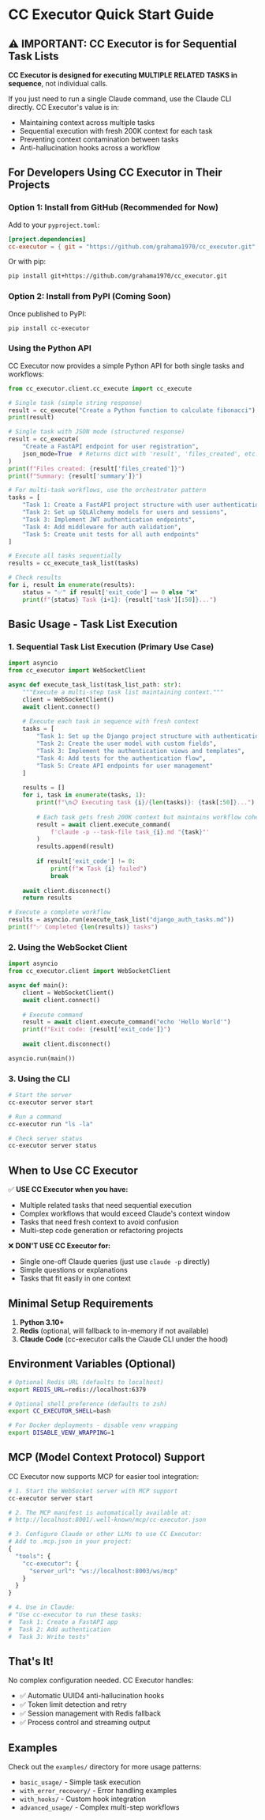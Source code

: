 # CC Executor Quick Start Guide

## ⚠️ IMPORTANT: CC Executor is for Sequential Task Lists

**CC Executor is designed for executing MULTIPLE RELATED TASKS in sequence**, not individual calls.

If you just need to run a single Claude command, use the Claude CLI directly. CC Executor's value is in:
- Maintaining context across multiple tasks
- Sequential execution with fresh 200K context for each task
- Preventing context contamination between tasks
- Anti-hallucination hooks across a workflow

## For Developers Using CC Executor in Their Projects

### Option 1: Install from GitHub (Recommended for Now)

Add to your `pyproject.toml`:
```toml
[project.dependencies]
cc-executor = { git = "https://github.com/grahama1970/cc_executor.git", branch = "master" }
```

Or with pip:
```bash
pip install git+https://github.com/grahama1970/cc_executor.git
```

### Option 2: Install from PyPI (Coming Soon)

Once published to PyPI:
```bash
pip install cc-executor
```

### Using the Python API

CC Executor now provides a simple Python API for both single tasks and workflows:

```python
from cc_executor.client.cc_execute import cc_execute

# Single task (simple string response)
result = cc_execute("Create a Python function to calculate fibonacci")
print(result)

# Single task with JSON mode (structured response)
result = cc_execute(
    "Create a FastAPI endpoint for user registration",
    json_mode=True  # Returns dict with 'result', 'files_created', etc.
)
print(f"Files created: {result['files_created']}")
print(f"Summary: {result['summary']}")

# For multi-task workflows, use the orchestrator pattern
tasks = [
    "Task 1: Create a FastAPI project structure with user authentication",
    "Task 2: Set up SQLAlchemy models for users and sessions",
    "Task 3: Implement JWT authentication endpoints",
    "Task 4: Add middleware for auth validation",
    "Task 5: Create unit tests for all auth endpoints"
]

# Execute all tasks sequentially
results = cc_execute_task_list(tasks)

# Check results
for i, result in enumerate(results):
    status = "✅" if result['exit_code'] == 0 else "❌"
    print(f"{status} Task {i+1}: {result['task'][:50]}...")
```

## Basic Usage - Task List Execution

### 1. Sequential Task List Execution (Primary Use Case)

```python
import asyncio
from cc_executor import WebSocketClient

async def execute_task_list(task_list_path: str):
    """Execute a multi-step task list maintaining context."""
    client = WebSocketClient()
    await client.connect()
    
    # Execute each task in sequence with fresh context
    tasks = [
        "Task 1: Set up the Django project structure with authentication",
        "Task 2: Create the user model with custom fields", 
        "Task 3: Implement the authentication views and templates",
        "Task 4: Add tests for the authentication flow",
        "Task 5: Create API endpoints for user management"
    ]
    
    results = []
    for i, task in enumerate(tasks, 1):
        print(f"\n📋 Executing task {i}/{len(tasks)}: {task[:50]}...")
        
        # Each task gets fresh 200K context but maintains workflow coherence
        result = await client.execute_command(
            f'claude -p --task-file task_{i}.md "{task}"'
        )
        results.append(result)
        
        if result['exit_code'] != 0:
            print(f"❌ Task {i} failed")
            break
    
    await client.disconnect()
    return results

# Execute a complete workflow
results = asyncio.run(execute_task_list("django_auth_tasks.md"))
print(f"✅ Completed {len(results)} tasks")
```

### 2. Using the WebSocket Client

```python
import asyncio
from cc_executor.client import WebSocketClient

async def main():
    client = WebSocketClient()
    await client.connect()
    
    # Execute command
    result = await client.execute_command("echo 'Hello World'")
    print(f"Exit code: {result['exit_code']}")
    
    await client.disconnect()

asyncio.run(main())
```

### 3. Using the CLI

```bash
# Start the server
cc-executor server start

# Run a command
cc-executor run "ls -la"

# Check server status
cc-executor server status
```

## When to Use CC Executor

✅ **USE CC Executor when you have:**
- Multiple related tasks that need sequential execution
- Complex workflows that would exceed Claude's context window
- Tasks that need fresh context to avoid confusion
- Multi-step code generation or refactoring projects

❌ **DON'T USE CC Executor for:**
- Single one-off Claude queries (just use `claude -p` directly)
- Simple questions or explanations
- Tasks that fit easily in one context

## Minimal Setup Requirements

1. **Python 3.10+**
2. **Redis** (optional, will fallback to in-memory if not available)
3. **Claude Code** (cc-executor calls the Claude CLI under the hood)

## Environment Variables (Optional)

```bash
# Optional Redis URL (defaults to localhost)
export REDIS_URL=redis://localhost:6379

# Optional shell preference (defaults to zsh)
export CC_EXECUTOR_SHELL=bash

# For Docker deployments - disable venv wrapping
export DISABLE_VENV_WRAPPING=1
```

## MCP (Model Context Protocol) Support

CC Executor now supports MCP for easier tool integration:

```python
# 1. Start the WebSocket server with MCP support
cc-executor server start

# 2. The MCP manifest is automatically available at:
# http://localhost:8001/.well-known/mcp/cc-executor.json

# 3. Configure Claude or other LLMs to use CC Executor:
# Add to .mcp.json in your project:
{
  "tools": {
    "cc-executor": {
      "server_url": "ws://localhost:8003/ws/mcp"
    }
  }
}

# 4. Use in Claude:
# "Use cc-executor to run these tasks:
#  Task 1: Create a FastAPI app
#  Task 2: Add authentication
#  Task 3: Write tests"
```

## That's It!

No complex configuration needed. CC Executor handles:
- ✅ Automatic UUID4 anti-hallucination hooks
- ✅ Token limit detection and retry
- ✅ Session management with Redis fallback
- ✅ Process control and streaming output

## Examples

Check out the `examples/` directory for more usage patterns:
- `basic_usage/` - Simple task execution
- `with_error_recovery/` - Error handling examples
- `with_hooks/` - Custom hook integration
- `advanced_usage/` - Complex multi-step workflows